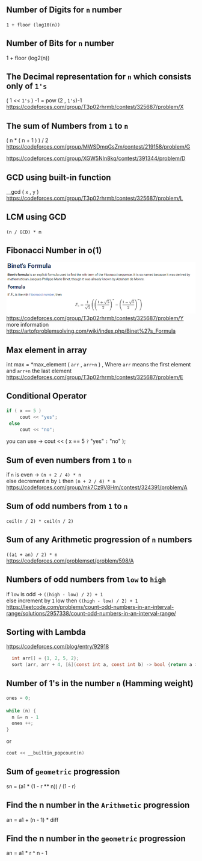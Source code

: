 ## Number of Digits for `n` number
`1 + floor (log10(n))`

## Number of Bits for `n` number
1 + floor (log2(n))

## The Decimal representation for `n`  which consists only of `1's`
 ( 1 << `1's` ) -1 = pow (2 , `1's`)-1  
 https://codeforces.com/group/T3p02rhrmb/contest/325687/problem/X  
 
 ## The sum of Numbers from `1` to `n`
 ( n * ( n + 1 ) ) / 2  
 https://codeforces.com/group/MWSDmqGsZm/contest/219158/problem/G
 
 https://codeforces.com/group/XGW5NIn8kq/contest/391344/problem/D

## GCD using built-in function
__gcd ( `x` ,  `y` )   
https://codeforces.com/group/T3p02rhrmb/contest/325687/problem/L
## LCM using GCD
``(n / GCD) * m``

## Fibonacci Number in o(1)
![Alt text](/images/Binet'sFormula.png)    
https://codeforces.com/group/T3p02rhrmb/contest/325687/problem/Y   
more information   
https://artofproblemsolving.com/wiki/index.php/Binet%27s_Formula

## Max element in array
 int max = *max_element ( `arr` , `arr+n` )  , Where `arr` means the first element and `arr+n` the last element  
 https://codeforces.com/group/T3p02rhrmb/contest/325687/problem/E  
 
 ## Conditional Operator
 ```c
 if ( x == 5 )  
      cout << "yes";  
  else  
      cout << "no"; 
 ```
  you can use &rarr; cout << ( x == 5  `?` "yes" `:` "no" );   
  
 ## Sum of even numbers from `1` to `n`
if `n` is even &rarr; ``(n + 2 / 4) * n``                  
else decrement n by `1` then ``(n + 2 / 4) * n``           
https://codeforces.com/group/mk7Cz9V8Hm/contest/324391/problem/A
 
  ## Sum of odd numbers from `1` to `n`
 ``ceil(n / 2) * ceil(n / 2) ``
 
 
 ## Sum of any Arithmetic progression of `n` numbers
 ``((a1 + an) / 2) * n``                
 https://codeforces.com/problemset/problem/598/A
 
 ## Numbers of odd numbers from `low` to `high` 
 if `low` is odd &rarr; ``((high - low) / 2) + 1``                 
 else increment by `1` low then  ``((high - low) / 2) + 1``                             
 https://leetcode.com/problems/count-odd-numbers-in-an-interval-range/solutions/2957338/count-odd-numbers-in-an-interval-range/
  ## Sorting with Lambda
  https://codeforces.com/blog/entry/92918   
  ```c
    int arr[] = {1, 2, 5, 2};
    sort (arr, arr + 4, [&](const int a, const int b) -> bool {return a > b;});
```
  ## Number of 1's in the number `n` (Hamming weight)
  ```c
  ones = 0;
  
  while (n) {
    n &= n - 1 
    ones ++;
  }
  ```
or
```c
cout << __builtin_popcount(n)
```
## Sum of `geometric` progression
sn = (a1 * (1 - r ** n)) / (1 - r)
## Find the n number in the `Arithmetic` progression 
an = a1 + (n - 1) * diff
## Find the n number in the `geometric` progression 
an = a1 * r ^ n - 1
